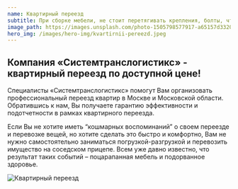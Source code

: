 ```yaml
---
name: Квартирный переезд
subtitle: При сборке мебели, не стоит перетягивать крепления, болты, чтобы не пробить или не повредить поверхность.
image_path: https://images.unsplash.com/photo-1505798577917-a65157d3320a?auto=format&fit=crop&w=1950&q=80
hero_img: /images/hero-img/kvartirnii-pereezd.jpeg
---
```


## Компания «Системтранслогистикс» - квартирный переезд по доступной цене!

Специалисты «Системтранслогистикс» помогут Вам организовать профессиональный переезд квартир в Москве и Московской области. Обратившись к нам, Вы получаете гарантию эффективности и подотчетности в рамках квартирного переезда.

Если Вы не хотите иметь “кошмарных воспоминаний” о своем переезде и перевозке вещей, но хотите сделать это быстро и комфортно, Вам не нужно самостоятельно заниматься погрузкой-разгрузкой и перевозить имущество на соседском прицепе. Всем уже давно известно, что результат таких событий – поцарапанная мебель и подорванное здоровье.

![Квартирный переезд](http://stl.moscow/thumb/WMA5nnkHS0uJeZNjHJjPEg/940c300/1513316/shutterstock_302056133.jpg)
